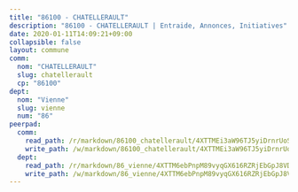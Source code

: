 ```yaml
---
title: "86100 - CHATELLERAULT"
description: "86100 - CHATELLERAULT | Entraide, Annonces, Initiatives"
date: 2020-01-11T14:09:21+09:00
collapsible: false
layout: commune
comm:
  nom: "CHATELLERAULT"
  slug: chatellerault
  cp: "86100"
dept:
  nom: "Vienne"
  slug: vienne
  num: "86"
peerpad:
  comm:
    read_path: /r/markdown/86100_chatellerault/4XTTMEi3aW96TJ5yiDrnrUoSyNDfvLLVLp9WXCscWC4sPM413
    write_path: /w/markdown/86100_chatellerault/4XTTMEi3aW96TJ5yiDrnrUoSyNDfvLLVLp9WXCscWC4sPM413-K3TgTrkTfQjN4TzDA9twPdUkzzLiqCs8QT3v3geqsKWGAMyfEEiDvfwFci71HkGyhiupYtJXMZjLfCYdXvzzF8ffTQy8StdUXVw4qnyHWy9ciQMkPUnFZmctXabcD5zCV5eago41
  dept:
    read_path: /r/markdown/86_vienne/4XTTM6ebPnpM89vyqGX616RZRjEbGpJ8VDNVdSCrMHCb86ALN
    write_path: /w/markdown/86_vienne/4XTTM6ebPnpM89vyqGX616RZRjEbGpJ8VDNVdSCrMHCb86ALN-K3TgUEmU2PzobkNvYrNtR4DXtgm1qYeknzdEZmszmUFpRSMDjV62q8xZv1nUQEJqGnnT9H399N9TnzZMyT3rgAM3pHPbqGxVD33vWNzCSkbf2kxHwBfenpixiJuwbWaCBERwmNeA
---
```


